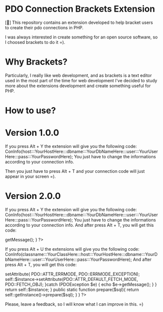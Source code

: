 # PDO Connection Brackets Extension
[🐘] This repository contains an extension developed to help bracket users to create their pdo connections in PHP.


I was always interested in create something for an open source software, so I choosed brackets to do it =).

# Why Brackets?
Particularly, I really like web development, and as brackets is a text editor used in the most part of the time for web development
I've decided to study more about the extensions development and create something useful for PHP.

# How to use?

# Version 1.0.0

If you press Alt + Y the extension will give you the following code: ConInfo(host:::YourHostHere:::dbname:::YourDbNameHere:::user:::YourUserHere:::pass:::YourPasswordHere);
You just have to change the informations according to your connection info.

Then you just have to press Alt + T and your connection code will just appear in your screen =).

# Version 2.0.0

If you press Alt + Y the extension will give you the following code: ConInfo(host:::YourHostHere:::dbname:::YourDbNameHere:::user:::YourUserHere:::pass:::YourPasswordHere);
You just have to change the informations according to your connection info.
And after press Alt + T, you will get this code: 

<?php 
 	try { 
 		$connection = new PDO('mysql:host=YourHostHere;dbname=YourDbNameHere','YourUserHere','YourPasswordHere'); 
	} 
	catch (PDOException $e) { 
 		echo $e->getMessage(); 
	} 
?>


If you press Alt + U the extensions will give you the following code: 
ConInfo(classname:::YourClassHere:::host:::YourHostHere:::dbname:::YourDbNameHere:::user:::YourUserHere:::pass:::YourPasswordHere);
And after press Alt + T, you will get this code: 

<?php 
 /*Defining the database information through constants*/ 
 /*Definindo as informações do banco através de constantes*/ 
 	 define('DB_HOST', 'YourHostHere');
 	 define('DB_NAME', 'YourDbNameHere'); 
 	 define('DB_USER', 'YourUserHere');
 	 define('DB_PASS', 'YourPasswordHere');  
 	 class YourClassHere{
 		 private static $instance; 
 		  		 public static function getInstance(){ 
 			 if(!isset(self::$instance)){ 
 				 try {
             self::$instance = new PDO('mysql:host=' . DB_HOST . ';dbname=' . DB_NAME, DB_USER, DB_PASS); 
 						 self::$instance->setAttribute( PDO::ATTR_ERRMODE, PDO::ERRMODE_EXCEPTION); 
 						 self::$instance->setAttribute(PDO::ATTR_DEFAULT_FETCH_MODE, PDO::FETCH_OBJ);
 				}catch (PDOException $e) {
 					 echo $e->getMessage();
 				}
 			}
 			 return self::$instance; 
 		}
 		 public static function prepare($sql){ 
 			 return self::getInstance()->prepare($sql); 
 		 } 
 	 }
 ?>


Please, leave a feedback, so I will know what I can improve in this. =)
